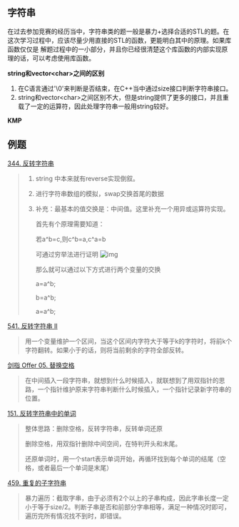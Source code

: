 ## 字符串

在过去参加竞赛的经历当中，字符串类的题一般是暴力+选择合适的STL的题。在这次学习过程中，应该尽量少用直接的STL的函数，更能明白其中的原理。如果库函数仅仅是 解题过程中的一小部分，并且你已经很清楚这个库函数的内部实现原理的话，可以考虑使用库函数。

**string和vector\<char\>之间的区别**

1. 在C语言通过'\0'来判断是否结束，在C++当中通过size接口判断字符串接口。
2. string和vector\<char\>之间区别不大，但是string提供了更多的接口，并且重载了一定的运算符，因此处理字符串一般用string较好。

**KMP**

## 例题

[344. 反转字符串](https://leetcode.cn/problems/reverse-string/)

> 1. string 中本来就有reverse实现倒叙。
>
> 2. 进行字符串数组的模拟，swap交换首尾的数据
>
> 3. 补充：最基本的值交换是：中间值。这里补充一个用异或运算符实现。
>
>    首先有个原理需要知道：
>
>    若a\^b=c,则c\^b=a,c\^a=b
>
>    可通过穷举法进行证明
>    ![img](http://pic.shixiaocaia.fun/202209042108856.gif)
>
>    那么就可以通过以下方式进行两个变量的交换
>
>    a=a^b;
>
>    b=a^b;
>
>    a=a^b;

[541. 反转字符串 II](https://leetcode.cn/problems/reverse-string-ii/)

> 用一个变量维护一个区间，当这个区间内字符大于等于k的字符时，将前k个字符翻转。如果小于的话，则将当前剩余的字符全部反转。

[剑指 Offer 05. 替换空格](https://leetcode.cn/problems/ti-huan-kong-ge-lcof/)

> 在中间插入一段字符串，就想到什么时候插入，就联想到了用双指针的思路，一个指针维护原来字符串判断什么时候插入，一个指针记录新字符串的位置。

[151. 反转字符串中的单词](https://leetcode.cn/problems/reverse-words-in-a-string/)
> 整体思路：删除空格，反转字符串，反转单词还原
>
> 删除空格，用双指针删除中间空间，在特判开头和末尾。
>
> 还原单词时，用一个start表示单词开始，再循环找到每个单词的结尾（空格，或者最后一个单词是末尾）

[459. 重复的子字符串](https://leetcode.cn/problems/repeated-substring-pattern/)

> 暴力遍历：截取字串，由于必须有2个以上的子串构成，因此字串长度一定小于等于size/2。判断子串是否和前部分字串相等，满足一种情况时即可，遍历完所有情况找不到时，即错误。
